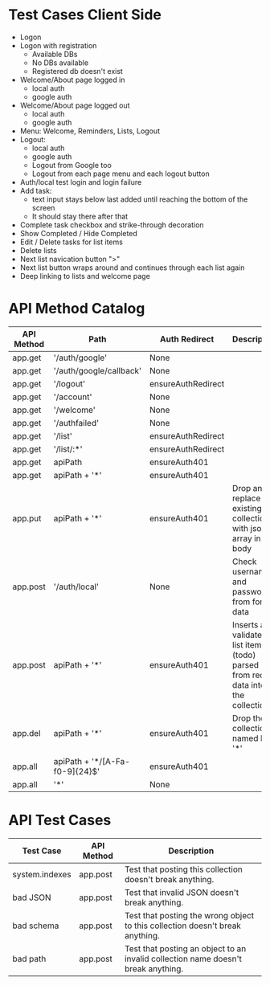 Test Cases Client Side
======================

- Logon
- Logon with registration
	- Available DBs
	- No DBs available
	- Registered db doesn't exist
- Welcome/About page logged in
	- local auth
	- google auth
- Welcome/About page logged out
	- local auth
	- google auth
- Menu: Welcome, Reminders, Lists, Logout
- Logout:
	- local auth
	- google auth
	- Logout from Google too
	- Logout from each page menu and each logout button
- Auth/local test login and login failure
- Add task:
 	- text input stays below last added until reaching the bottom of the screen
 	- It should stay there after that
- Complete task checkbox and strike-through decoration
- Show Completed / Hide Completed
- Edit / Delete tasks for list items
- Delete lists
- Next list navication button ">"
- Next list button wraps around and continues through each list again
- Deep linking to lists and welcome page

API Method Catalog
==================

|  API Method | Path | Auth Redirect |     Description |
|--|--|--|--|
|app.get | '/auth/google' | None | |
|app.get | '/auth/google/callback' | None | |
|app.get | '/logout' | ensureAuthRedirect | |
|app.get | '/account' | None | |
|app.get | '/welcome' | None | |
|app.get | '/authfailed' | None | |
|app.get | '/list' | ensureAuthRedirect | |
|app.get | '/list/:*'| ensureAuthRedirect | |
|app.get | apiPath | ensureAuth401 | |
|app.get | apiPath + '*' | ensureAuth401 | |
|app.put | apiPath + '*' | ensureAuth401 | Drop and replace an existing collection with json array in body |
|app.post |'/auth/local' | None | Check username and password from form data |
|app.post | apiPath + '*' | ensureAuth401 | Inserts a validated list item (todo) parsed from req data into the collection |
|app.del | apiPath + '*' | ensureAuth401 | Drop the collection named by '*'|
|app.all | apiPath + '*/[A-Fa-f0-9]{24}$' | ensureAuth401 | |
|app.all | '*' | None | |

API Test Cases
==============
|  Test Case | API Method | Description |
|--|--|--|
| system.indexes | app.post | Test that posting this collection doesn't break anything. |
| bad JSON | app.post | Test that invalid JSON doesn't break anything. |
| bad schema| app.post | Test that posting the wrong object to this collection doesn't break anything. |
| bad path| app.post | Test that posting an object to an invalid collection name doesn't break anything. |


